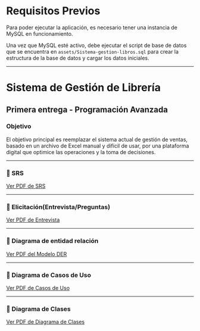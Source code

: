 # Requisitos Previos

Para poder ejecutar la aplicación, es necesario tener una instancia de MySQL en funcionamiento.

Una vez que MySQL esté activo, debe ejecutar el script de base de datos que se encuentra en `assets/Sistema-gestion-libros.sql` para crear la estructura de la base de datos y cargar los datos iniciales.

---

# Sistema de Gestión de Librería

## Primera entrega - Programación Avanzada

### Objetivo

El objetivo principal es reemplazar el sistema actual de gestión de ventas, basado en un archivo de Excel manual y difícil de usar, por una plataforma digital que optimice las operaciones y la toma de decisiones.

---

### 🔷 SRS

[Ver PDF de SRS](assets/SRS_clavijo_debandi_rivarola.pdf)

---

### 🔷 Elicitación(Entrevista/Preguntas)

[Ver PDF de Entrevista](assets/ENTREVISTA_clavijo_debandi_rivarola.pdf)

---

### 🔷 Diagrama de entidad relación

[Ver PDF del Modelo DER](assets/EDR_clavijo_debandi_rivarola.pdf)

---

### 🔷 Diagrama de Casos de Uso

[Ver PDF de Casos de Uso](assets/CASOS_DE_USOS__clavijo_debandi_rivarola.pdf)

---

### 🔷 Diagrama de Clases

[Ver PDF de Diagrama de Clases](assets/DIAGRAMA_DE_CLASES_clavijo_debandi_rivarola.pdf)